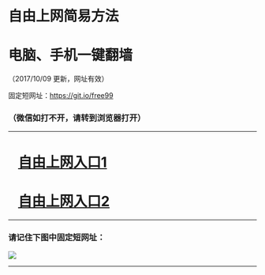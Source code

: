 ﻿# 自由上网简易方法

# 电脑、手机一键翻墙

（2017/10/09 更新，网址有效）

固定短网址：https://git.io/free99

### （微信如打不开，请转到浏览器打开）


***





# &nbsp;&nbsp; <a href="http://ft224094395.fwq-tz-1001.info/fwqtz01.html?t=100900111858 " target="_blank">自由上网入口1</a>
# &nbsp;&nbsp; <a href="http://ft861217344.fwq-tz-1002.info/fwqtz02.html?t=10090013979 " target="_blank">自由上网入口2</a>
***

### 请记住下图中固定短网址：

<img src="https://s3-us-west-2.amazonaws.com/fwq-1001/yjfq-20170905okok.png" /> 


***

